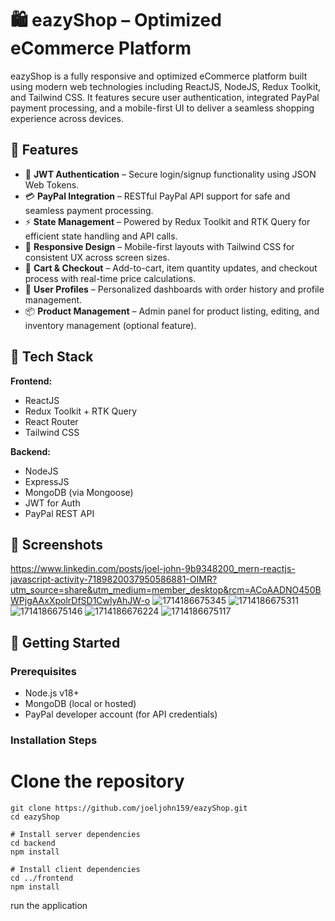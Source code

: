 # 🛍️ eazyShop – Optimized eCommerce Platform

eazyShop is a fully responsive and optimized eCommerce platform built using modern web technologies including ReactJS, NodeJS, Redux Toolkit, and Tailwind CSS. It features secure user authentication, integrated PayPal payment processing, and a mobile-first UI to deliver a seamless shopping experience across devices.

## 🚀 Features

- 🔐 **JWT Authentication** – Secure login/signup functionality using JSON Web Tokens.
- 💳 **PayPal Integration** – RESTful PayPal API support for safe and seamless payment processing.
- ⚡ **State Management** – Powered by Redux Toolkit and RTK Query for efficient state handling and API calls.
- 📱 **Responsive Design** – Mobile-first layouts with Tailwind CSS for consistent UX across screen sizes.
- 🛒 **Cart & Checkout** – Add-to-cart, item quantity updates, and checkout process with real-time price calculations.
- 👤 **User Profiles** – Personalized dashboards with order history and profile management.
- 📦 **Product Management** – Admin panel for product listing, editing, and inventory management (optional feature).

## 🧰 Tech Stack

**Frontend:**
- ReactJS
- Redux Toolkit + RTK Query
- React Router
- Tailwind CSS

**Backend:**
- NodeJS
- ExpressJS
- MongoDB (via Mongoose)
- JWT for Auth
- PayPal REST API

## 📸 Screenshots

https://www.linkedin.com/posts/joel-john-9b9348200_mern-reactjs-javascript-activity-7189820037950586881-OIMR?utm_source=share&utm_medium=member_desktop&rcm=ACoAADNO450BWPjgAAxXpolrDfSD1CwlyAhJW-o
![1714186675345](https://github.com/user-attachments/assets/becbd83f-347b-46cd-86a3-6bce21f357db)
![1714186675311](https://github.com/user-attachments/assets/0504fe85-1723-47f1-8c26-99caf6ad51dc)
![1714186675146](https://github.com/user-attachments/assets/c4118aba-b246-42c5-9d4b-91c5a52fd277)
![1714186676224](https://github.com/user-attachments/assets/78f19fe0-f97c-495f-957f-9459479976ab)
![1714186675117](https://github.com/user-attachments/assets/09d262d3-c7bf-46b6-b8df-e590d4ae97dd)



## 🔧 Getting Started

### Prerequisites

- Node.js v18+
- MongoDB (local or hosted)
- PayPal developer account (for API credentials)

### Installation Steps

# Clone the repository
```
git clone https://github.com/joeljohn159/eazyShop.git
cd eazyShop

# Install server dependencies
cd backend
npm install

# Install client dependencies
cd ../frontend
npm install
```
run the application
